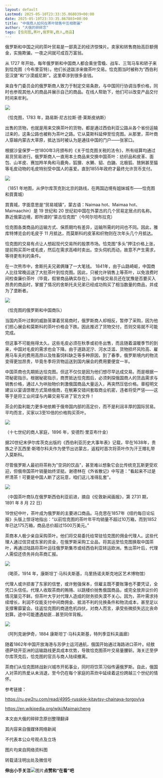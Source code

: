 ```yaml
---
layout: default
Lastmod: 2025-05-10T23:33:35.868039+00:00
date: 2025-05-10T23:33:35.867803+00:00
title: "中俄商人如何在茶叶销售中互相欺骗"
author: "大俄的碎碎念"
tags: [恰克图,茶叶,俄罗斯,商人,商品]
---
```


俄罗斯和中国之间的茶叶贸易是一部真正的经济惊悚片。卖家和转售商抬高巨额佣金，实施欺骗，一夜之间就可成百万富翁。

从 1727 年开始，每年俄罗斯和中国商人都会乘坐雪橇、战车、三驾马车和轿子来到恰克图（今布里亚特）。他们长途跋涉来做茶叶交易。恰克图当时被称为“西伯利亚汉堡”和“沙漠威尼斯”。这里牵涉到很多金钱。

来自专门委员会的俄罗斯商人致力于制定交易条款，与中国同行协调当季价格，同时也参观其他人的商品并展示自己的商品。在线人帮助下，他们可以改变产品交付时间来牟利。

![](https://images.weserv.nl/?url=https%3A//mmbiz.qpic.cn/sz_mmbiz_jpg/NqTwgW3TicMPibyq6jmhWNnqNGo19lwPoJWZRTFyxRsQIwibEQW01wT075m1qCj2MLKdDssWmsCOicRm4V7dwq2q7g/640%3Fwx_fmt%3Djpeg%26from%3Dappmsg)

（恰克图，1783 年，路易斯·尼古拉斯·德·莱斯皮纳斯）

出售的货物，也就是用来交换茶叶的货物，都是通过西伯利亚公路从各个省份运输过来的，这条公路也被称为茶叶之路。它从莫斯科延伸至恰克图。从那里，茶叶商人穿越内蒙古大草原，抵达当时被认为是通往中国的门户——张家口。

根据沙皇保罗一世1800年3月颁布的《关于恰克图关税的法令》，所有结算均通过易货贸易进行。俄罗斯商人一直用本土商品来交换中国茶叶：纺织品和皮革、面包、山羊皮、赛加羚羊角和马鹿角，狐狸、水獭、貂、白鼬、北极狐、猞猁甚至猫等毛皮动物的毛皮特别受中国人的喜爱。直到1855年政府才最终允许货币支付。

![](https://images.weserv.nl/?url=https%3A//mmbiz.qpic.cn/sz_mmbiz_jpg/NqTwgW3TicMPibyq6jmhWNnqNGo19lwPoJzK6rfJAiaZA4WdhFVbfUwOq01yC9iaoD3aD1gzo6ibvph7FXvanmpjicVA/640%3Fwx_fmt%3Djpeg%26from%3Dappmsg)

（1851 年地图，从伊尔库茨克到北京的路线，在两国边境有姐妹城市——恰克图和買賣城）

買賣城，字面意思是“贸易城镇”，蒙古语：Naimaa hot、Maimaa hot、Maimaachin）是 19 世纪和 20 世纪初中国在外蒙古的几个贸易定居点的名称。靠近俄蒙边境，即所谓的“蒙古恰克图”（今阿尔坦布拉克）

恰克图各类商品的运输方式、保质期均有差异，运输所需的时间也不同。因此，雅库特博览会的毛皮于 11 月抵达，而莫斯科的皮革和织物则在次年头几个月抵达。

恰克图的交易有点让人想起现代交易所的股票市场。恰克图“多头”押注价格上涨，提前购买茶叶或毛皮，然后在需求高峰时卖出。空头伺机而动，故意不产生需求，等待更有利的条件。

在一次熊市中，舍斯托夫兄弟俩赚了一大笔钱。 1841年，由于山路崎岖，中国商人比往常晚运送了大批茶叶到恰克图。因此，只被允许销售上等茶叶，以免浪费时间检查廉价茶叶（毕竟，假冒商品确实存在）。当中级交易员还在犹豫是否要买入昂贵的商品时，掌握了情况的舍斯托夫兄弟已经成功购买了相当数量的商品，并成为了垄断者。

![](https://images.weserv.nl/?url=https%3A//mmbiz.qpic.cn/sz_mmbiz_jpg/NqTwgW3TicMPibyq6jmhWNnqNGo19lwPoJZPWRnFibrd5IJlMTQFOIKUicwoWzYZ0g1ANlRsz707ypE51DqcJ8aubw/640%3Fwx_fmt%3Djpeg%26from%3Dappmsg)

（恰克图的俄罗斯和中国商队）

当国内茶叶过剩的威胁笼罩着贸易商时，俄罗斯商人却相反，暂停了采购，因为他们担心展会和莫斯科的茶叶价格会下跌。因此推迟了货物交付，否则交易就不可能完成。

但这事不可能拖得太久。这些毛皮必须在秋季或初冬出售，而且随着温暖季节的到来，中国对毛皮的需求也会下降。由于道路泥泞、河水泛滥、货物损坏风险高、雇用马车夫的费用高昂以及牲畜饲料缺乏等多种原因，到了春季，俄罗斯境内的物流变得更加昂贵，毕竟冬季将货物运送到国内展会的费用要便宜一半。

中国茶商也先期抵达恰克图。但这不仅仅是因为他们想尽早达成交易。而是根据一项秘密指示。根据秘密指示，商贾抵达恰克图后，必须刺探俄国商人的货品需求与销售价格，通过人为哄抬物价刺激俄国商品大量运入，再突然压低价格。章程明文建议以宴请馈赠方式笼络俄商，在觥筹交错间套取商业机密，违者将受严惩——这等于是将工业间谍与内幕交易写进了官方文件！

茶企的盈利能力更多地依赖于俄帝国内部的高定价，而不是利润丰厚的国际贸易。平均而言，买家以3至10倍的价格购买茶叶。

![](https://images.weserv.nl/?url=https%3A//mmbiz.qpic.cn/sz_mmbiz_jpg/NqTwgW3TicMPibyq6jmhWNnqNGo19lwPoJTJx1E7YcMD4w8AAFtVia4gIo6lrTknqHSkZtRYObxHYUmEGJxccQXog/640%3Fwx_fmt%3Djpeg%26from%3Dappmsg)

（十七世纪的商人家庭，1896 年，安德烈·里亚布什金）

据20世纪末伊尔库茨克出版的《西伯利亚历史大事年表》记载，早在1638年，贵族之子瓦西里·斯塔尔科夫作为使节出访蒙古，返程时首次将茶叶作为汗王赠礼带入莫斯科。

尽管俄罗斯人最初将茶称为"空洞的饮品"，甚至难以想象它会比传统克瓦斯更受欢迎，但俄帝国茶叶销量始终坚挺。谢德林在《外省散记》中写道："看起来不过是杯清茶！可要是中国人断了这玩意，咱们这儿准得乱套"。

![](https://images.weserv.nl/?url=https%3A//mmbiz.qpic.cn/sz_mmbiz_jpg/NqTwgW3TicMPibyq6jmhWNnqNGo19lwPoJWeBqddvKe1HnFeSPAqJNkIZLj6rUiaEZ0qFaoeJkGqFvlvdoOygVJicA/640%3Fwx_fmt%3Djpeg%26from%3Dappmsg)

（中国茶叶商队在俄罗斯西伯利亚前进，摘自《伦敦新闻画报》，第 2731 期，1891 年 8 月 22 日）

19世纪中叶，茶叶成为俄罗斯的主要进口商品。马克思在1857年《纽约每日论坛报》头版上惊讶地指出：“以前恰克图的茶叶年平均销量不超过10万箱，而到1852年已达175万箱，商品总价超过1500万美元。”

茶商本人极少亲自采购茶叶。他们将交易委托给常驻恰克图的佣金代理人。这些代理人通过信贷或东家的资金，在俄罗斯采购工业品，将其运至恰克图换取中国茶叶，再通过陆路将茶叶运往俄罗斯集市或经西伯利亚转运欧洲。售出茶叶后，代理人需偿还债务并向茶商汇报。

![](https://images.weserv.nl/?url=https%3A//mmbiz.qpic.cn/sz_mmbiz_jpg/NqTwgW3TicMPibyq6jmhWNnqNGo19lwPoJO0ib36mXOictzx9bFkAeH5gNJa6Mx361UGj969ILyoMnaBz9whFenr7w/640%3Fwx_fmt%3Djpeg%26from%3Dappmsg)

（喝茶，1914 年，康斯坦丁·马科夫斯基，乌里扬诺夫斯克地区艺术博物馆）

代理人或许损害了东家的信誉，或许勉强保本，但雇主既不要账簿也不要凭证，全凭口头信任。代理人收取茶商的贿赂、以跳楼价抛售俄国商品，或完全放弃议价的情况屡见不鲜。但茶叶大亨对代理人造成的财务损失漠不关心。因为，茶叶需求持续增长，利润不仅能支付中间商佣金、抵消不利的兑换条件和物流成本，甚至足以支撑奢靡宴会。往返恰克图的商道危机四伏，对商人而言，承受些微损失远比丧命划算。途中可能遭遇劫匪…甚至同伴背叛。

![](https://images.weserv.nl/?url=https%3A//mmbiz.qpic.cn/sz_mmbiz_jpg/NqTwgW3TicMPibyq6jmhWNnqNGo19lwPoJe2SibrQicbiarwX7wKxNoM92DrKicIp6CVMP6Oy7y95SYh3yQNSs79mBDw/640%3Fwx_fmt%3Djpeg%26from%3Dappmsg)

（阿列克谢伊奇，1884 康斯坦丁·马科夫斯基，特列季亚科夫画廊）

随着1862年中国开放海港与苏伊士运河通航，俄国开始通过海路进口茶叶。经敖德萨绕开亚洲的运输路线更具成本优势，导致恰克图茶叶交易量腰斩。海关迁至伊尔库茨克后，恰克图的官员与商人陆续撤离。

茶商们从恰克图转战新兴城市开拓事业，同时将饮茶习俗传遍俄罗斯。自此，俄国人对茶的热爱从未消退，至今仍在每个家庭的茶炊中延续着这份跨越三个世纪的情怀。

参考链接：

https://ru.gw2ru.com/read/4995-russkie-kitaytsy-chainaya-torgovlya

https://en.wikipedia.org/wiki/Maimaicheng

  

本文由大俄的碎碎念原创整理翻译  

其内容来自俄媒体网络新闻

不代表本公众号观点及立场  

图片均来自网络资料图

转载请注明出处及微信号

**伸出小手关注**![图片](https://images.weserv.nl/?url=https%3A//mmbiz.qpic.cn/mmbiz_gif/iagk1ibLIibBWyiceIjKvEQIum0lIZajPnpAJfBFic0wl5ziaicibE1ibkeh7skKVYpIUoTGomPPeUT4vO2LFU4dOicn2qWA/640%3Fwx_fmt%3Dgif%26wxfrom%3D5%26wx_lazy%3D1%26tp%3Dwebp)**点赞和“在看”吧**

